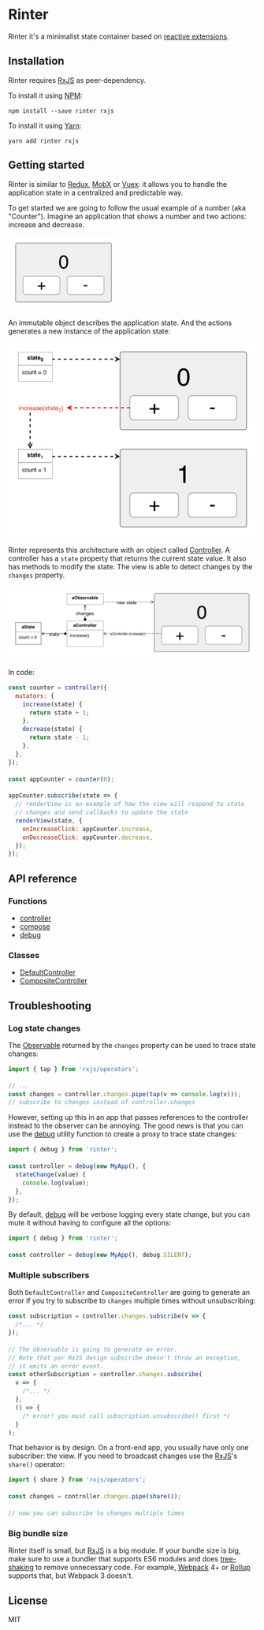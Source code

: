 # Rinter

Rinter it's a minimalist state container based on [reactive extensions].

## Installation

Rinter requires [RxJS] as peer-dependency.

To install it using [NPM]:

```shell
npm install --save rinter rxjs
```

To install it using [Yarn]:

```shell
yarn add rinter rxjs
```

## Getting started

Rinter is similar to [Redux], [MobX] or [Vuex]: it allows you to handle the
application state in a centralized and predictable way.

To get started we are going to follow the usual example of a number (aka
"Counter"). Imagine an application that shows a number and two actions: increase
and decrease.

<img src="./docs/images/introduction-diagram-1.png" alt="Application displaying a number and two buttons: plus and minus" width="225">

An immutable object describes the application state. And the actions generates a
new instance of the application state:

![Diagram displaying an action called increase that creates a new state](./docs/images/introduction-diagram-2.png)

Rinter represents this architecture with an object called [Controller]. A
controller has a `state` property that returns the current state value. It also
has methods to modify the state. The view is able to detect changes by the
`changes` property.

![Diagram of the Rinter architecture](./docs/images/introduction-diagram-3.png)

In code:

```js
const counter = controller({
  mutators: {
    increase(state) {
      return state + 1;
    },
    decrease(state) {
      return state - 1;
    },
  },
});

const appCounter = counter(0);

appCounter.subscribe(state => {
  // renderView is an example of how the view will respond to state
  // changes and send callbacks to update the state
  renderView(state, {
    onIncreaseClick: appCounter.increase,
    onDecreaseClick: appCounter.decrease,
  });
});
```

## API reference

### Functions

- [controller]
- [compose]
- [debug]

### Classes

- [DefaultController]
- [CompositeController]

## Troubleshooting

### Log state changes

The [Observable] returned by the `changes` property can be used to trace state
changes:

```js
import { tap } from 'rxjs/operators';

// ...
const changes = controller.changes.pipe(tap(v => console.log(v)));
// subscribe to changes instead of controller.changes
```

However, setting up this in an app that passes references to the controller
instead to the observer can be annoying. The good news is that you can use the
[debug] utility function to create a proxy to trace state changes:

```js
import { debug } from 'rinter';

const controller = debug(new MyApp(), {
  stateChange(value) {
    console.log(value);
  },
});
```

By default, [debug] will be verbose logging every state change, but you can mute
it without having to configure all the options:

```js
import { debug } from 'rinter';

const controller = debug(new MyApp(), debug.SILENT);
```

### Multiple subscribers

Both `DefaultController` and `CompositeController` are going to generate an
error if you try to subscribe to `changes` multiple times without unsubscribing:

```js
const subscription = controller.changes.subscribe(v => {
  /*... */
});

// The observable is going to generate an error.
// Note that per RxJS design subscribe doesn't throw an exception,
// it emits an error event.
const otherSubscription = controller.changes.subscribe(
  v => {
    /*... */
  },
  () => {
    /* error! you must call subscription.unsubscribe() first */
  }
);
```

That behavior is by design. On a front-end app, you usually have only one
subscriber: the view. If you need to broadcast changes use the [RxJS]'s
`share()` operator:

```js
import { share } from 'rxjs/operators';

const changes = controller.changes.pipe(share());

// now you can subscribe to changes multiple times
```

### Big bundle size

Rinter itself is small, but [RxJS] is a big module. If your bundle size is big,
make sure to use a bundler that supports ES6 modules and does [tree-shaking] to
remove unnecessary code. For example, [Webpack] 4+ or [Rollup] supports that,
but Webpack 3 doesn't.

## License

MIT

[reactive extensions]: https://github.com/ReactiveX/rxjs
[rxjs]: https://github.com/ReactiveX/rxjs
[npm]: https://www.npmjs.com/
[yarn]: https://yarnpkg.com/
[redux]: https://redux.js.org/
[mobx]: https://mobx.js.org/
[vuex]: https://vuex.vuejs.org/
[observable]: http://reactivex.io/documentation/observable.html
[tree-shaking]: https://webpack.js.org/guides/tree-shaking/
[webpack]: https://webpack.js.org
[rollup]: https://rollupjs.org/
[controller]: ./docs/reference/functions/controller.md
[compose]: ./docs/reference/functions/compose.md
[debug]: ./docs/reference/functions/debug.md
[defaultcontroller]: ./docs/reference/classes/DefaultController.md
[compositecontroller]: ./docs/reference/classes/CompositeController.md
